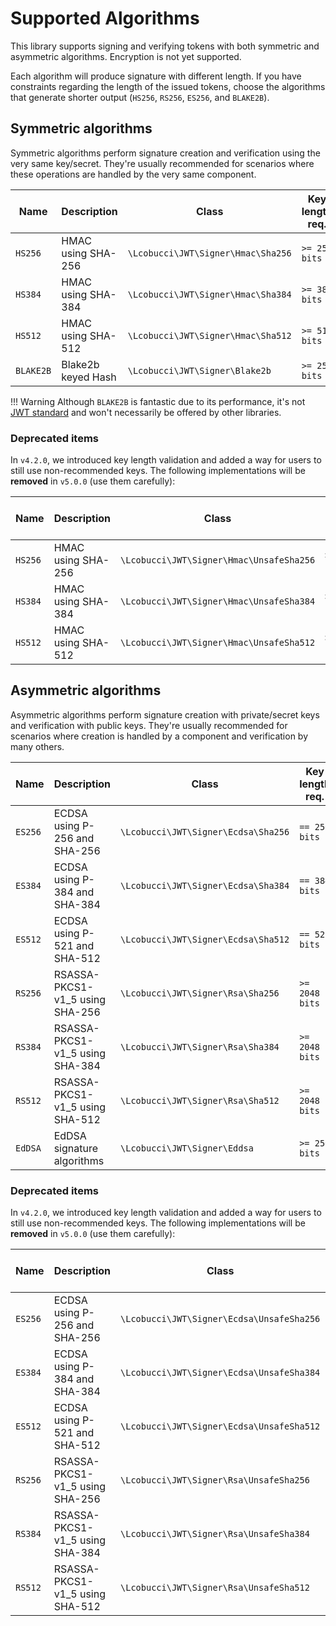 # Supported Algorithms

This library supports signing and verifying tokens with both symmetric and asymmetric algorithms.
Encryption is not yet supported.

Each algorithm will produce signature with different length.
If you have constraints regarding the length of the issued tokens, choose the algorithms that generate shorter output (`HS256`, `RS256`, `ES256`, and `BLAKE2B`).

## Symmetric algorithms

Symmetric algorithms perform signature creation and verification using the very same key/secret.
They're usually recommended for scenarios where these operations are handled by the very same component.

| Name      | Description        | Class                              | Key length req. |
|-----------|--------------------|------------------------------------|-----------------|
| `HS256`   | HMAC using SHA-256 | `\Lcobucci\JWT\Signer\Hmac\Sha256` | `>= 256 bits`   |
| `HS384`   | HMAC using SHA-384 | `\Lcobucci\JWT\Signer\Hmac\Sha384` | `>= 384 bits`   |
| `HS512`   | HMAC using SHA-512 | `\Lcobucci\JWT\Signer\Hmac\Sha512` | `>= 512 bits`   |
| `BLAKE2B` | Blake2b keyed Hash | `\Lcobucci\JWT\Signer\Blake2b`     | `>= 256 bits`   |

!!! Warning
    Although `BLAKE2B` is fantastic due to its performance, it's not [JWT standard] and won't necessarily be offered by other libraries.

### Deprecated items

In `v4.2.0`, we introduced key length validation and added a way for users to still use non-recommended keys.
The following implementations will be **removed** in `v5.0.0` (use them carefully):

| Name    | Description        | Class                                    | Key length req. |
|---------|--------------------|------------------------------------------|-----------------|
| `HS256` | HMAC using SHA-256 | `\Lcobucci\JWT\Signer\Hmac\UnsafeSha256` | `>= 1 bit`      |
| `HS384` | HMAC using SHA-384 | `\Lcobucci\JWT\Signer\Hmac\UnsafeSha384` | `>= 1 bit`      |
| `HS512` | HMAC using SHA-512 | `\Lcobucci\JWT\Signer\Hmac\UnsafeSha512` | `>= 1 bit`      |


## Asymmetric algorithms

Asymmetric algorithms perform signature creation with private/secret keys and verification with public keys.
They're usually recommended for scenarios where creation is handled by a component and verification by many others.

| Name    | Description                     | Class                               | Key length req. |
|---------|---------------------------------|-------------------------------------|-----------------|
| `ES256` | ECDSA using P-256 and SHA-256   | `\Lcobucci\JWT\Signer\Ecdsa\Sha256` | `== 256 bits`   |
| `ES384` | ECDSA using P-384 and SHA-384   | `\Lcobucci\JWT\Signer\Ecdsa\Sha384` | `== 384 bits`   |
| `ES512` | ECDSA using P-521 and SHA-512   | `\Lcobucci\JWT\Signer\Ecdsa\Sha512` | `== 521 bits`   |
| `RS256` | RSASSA-PKCS1-v1_5 using SHA-256 | `\Lcobucci\JWT\Signer\Rsa\Sha256`   | `>= 2048 bits`  |
| `RS384` | RSASSA-PKCS1-v1_5 using SHA-384 | `\Lcobucci\JWT\Signer\Rsa\Sha384`   | `>= 2048 bits`  |
| `RS512` | RSASSA-PKCS1-v1_5 using SHA-512 | `\Lcobucci\JWT\Signer\Rsa\Sha512`   | `>= 2048 bits`  |
| `EdDSA` | EdDSA signature algorithms      | `\Lcobucci\JWT\Signer\Eddsa`        | `>= 256 bits`   |

### Deprecated items

In `v4.2.0`, we introduced key length validation and added a way for users to still use non-recommended keys.
The following implementations will be **removed** in `v5.0.0` (use them carefully):

| Name    | Description                     | Class                                     | Key length req. |
|---------|---------------------------------|-------------------------------------------|-----------------|
| `ES256` | ECDSA using P-256 and SHA-256   | `\Lcobucci\JWT\Signer\Ecdsa\UnsafeSha256` | `>= 1 bit`      |
| `ES384` | ECDSA using P-384 and SHA-384   | `\Lcobucci\JWT\Signer\Ecdsa\UnsafeSha384` | `>= 1 bit`      |
| `ES512` | ECDSA using P-521 and SHA-512   | `\Lcobucci\JWT\Signer\Ecdsa\UnsafeSha512` | `>= 1 bit`      |
| `RS256` | RSASSA-PKCS1-v1_5 using SHA-256 | `\Lcobucci\JWT\Signer\Rsa\UnsafeSha256`   | `>= 1 bit`      |
| `RS384` | RSASSA-PKCS1-v1_5 using SHA-384 | `\Lcobucci\JWT\Signer\Rsa\UnsafeSha384`   | `>= 1 bit`      |
| `RS512` | RSASSA-PKCS1-v1_5 using SHA-512 | `\Lcobucci\JWT\Signer\Rsa\UnsafeSha512`   | `>= 1 bit`      |

[JWT standard]: https://www.iana.org/assignments/jose/jose.xhtml#web-signature-encryption-algorithms
